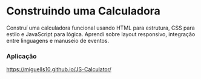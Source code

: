 
# Construindo uma Calculadora

Construí uma calculadora funcional usando HTML para estrutura, CSS para estilo e JavaScript para lógica.
Aprendi sobre layout responsivo, integração entre linguagens e manuseio de eventos.

### Aplicação

https://miguells10.github.io/JS-Calculator/